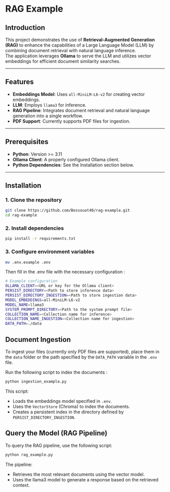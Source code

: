 # RAG Example

## Introduction

This project demonstrates the use of **Retrieval-Augmented Generation (RAG)** to enhance the capabilities of a Large Language Model (LLM) by combining document retrieval with natural language inference.  
The application leverages **Ollama** to serve the LLM and utilizes vector embeddings for efficient document similarity searches.

---

## Features

- **Embeddings Model**: Uses `all-MiniLM-L6-v2` for creating vector embeddings.
- **LLM**: Employs `llama3` for inference.
- **RAG Pipeline**: Integrates document retrieval and natural language generation into a single workflow.
- **PDF Support**: Currently supports PDF files for ingestion.

---

## Prerequisites

- **Python**: Version >= 3.11
- **Ollama Client**: A properly configured Ollama client.
- **Python Dependencies**: See the Installation section below.

---

## Installation

### 1. Clone the repository

```bash
git clone https://github.com/Bessouat40/rag-example.git
cd rag-example
```

### 2. Install dependencies

```bash
pip install -r requirements.txt
```

### 3. Configure environment variables

```bash
mv .env.example .env
```

Then fill in the .env file with the necessary configuration :

```bash
# Example configuration
OLLAMA_CLIENT=<URL or key for the Ollama client>
PERSIST_DIRECTORY=<Path to store inference data>
PERSIST_DIRECTORY_INGESTION=<Path to store ingestion data>
MODEL_EMBEDDINGS=all-MiniLM-L6-v2
MODEL_NAME=llama3
SYSTEM_PROMPT_DIRECTORY=<Path to the system prompt file>
COLLECTION_NAME=<Collection name for inference>
COLLECTION_NAME_INGESTION=<Collection name for ingestion>
DATA_PATH=./data
```

## Document Ingestion

To ingest your files (currently only PDF files are supported), place them in the `data` folder or the path specified by the `DATA_PATH` variable in the `.env` file.

Run the following script to index the documents :

```bash
python ingestion_example.py
```

This script:

- Loads the embeddings model specified in `.env`.
- Uses the `VectorStore` (Chroma) to index the documents.
- Creates a persistent index in the directory defined by `PERSIST_DIRECTORY_INGESTION`.

## Query the Model (RAG Pipeline)

To query the RAG pipeline, use the following script:

```bash
python rag_example.py
```

The pipeline:

- Retrieves the most relevant documents using the vector model.
- Uses the llama3 model to generate a response based on the retrieved context.
